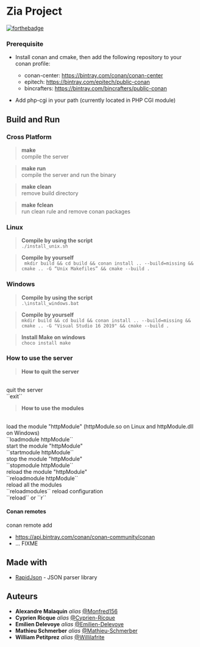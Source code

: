 # Zia Project

[![forthebadge](https://forthebadge.com/images/badges/made-with-c-plus-plus.svg)](http://forthebadge.com)

### Prerequisite

- Install conan and cmake, then add the following repository to your conan profile:
    - conan-center: https://bintray.com/conan/conan-center
    - epitech: https://bintray.com/epitech/public-conan
    - bincrafters: https://bintray.com/bincrafters/public-conan
  
- Add php-cgi in your path (currently located in PHP CGI module)

## Build and Run

### Cross Platform

><b>make</b><br>
compile the server

> <b>make run</b><br>
compile the server and run the binary

><b>make clean</b><br>
remove build directory

><b>make fclean</b><br>
run clean rule and remove conan packages

### Linux

> <b>Compile by using the script</b><br>
``./install_unix.sh``

> <b>Compile by yourself</b><br>
`` mkdir build && cd build && conan install .. --build=missing && cmake .. -G “Unix Makefiles” && cmake --build .``

### Windows

> <b>Compile by using the script</b><br>
``.\install_windows.bat``

> <b>Compile by yourself</b><br>
``mkdir build && cd build && conan install .. --build=missing && cmake .. -G "Visual Studio 16 2019" && cmake --build .``

> <b>Install Make on windows</b><br>
``choco install make``

### How to use the server

><b>How to quit the server</b><br>
<br>
quit the server<br>
``exit``

><b>How to use the modules</b><br>
<br>
load the module "httpModule" (httpModule.so on Linux and httpModule.dll on Windows)<br>
``loadmodule httpModule``<br>
start the module "httpModule"<br>
``startmodule httpModule``<br>
stop the module "httpModule"<br>
``stopmodule httpModule``<br>
reload the module "httpModule"<br>
``reloadmodule httpModule``<br>
reload all the modules<br>
``reloadmodules``
reload configuration<br>
``reload`` or ``r``



#### Conan remotes
conan remote add <REMOTE> 
- https://api.bintray.com/conan/conan-community/conan 
- ... FIXME

## Made with

* [RapidJson](https://rapidjson.org/) - JSON parser library

## Auteurs

* **Alexandre Malaquin** _alias_ [@Monfred156](https://github.com/Monfred156)
* **Cyprien Ricque** _alias_ [@Cyprien-Ricque](https://github.com/Cyprien-Ricque)
* **Emilien Delevoye** _alias_ [@Emilien-Delevoye](https://github.com/Emilien-Delevoye)
* **Mathieu Schmerber** _alias_ [@Mathieu-Schmerber](https://github.com/Mathieu-Schmerber)
* **William Petitprez** _alias_ [@Willilafrite](https://github.com/Willilafrite)